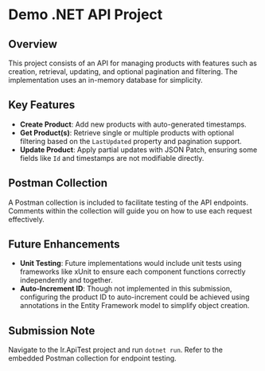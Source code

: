 # Demo .NET API Project

## Overview
This project consists of an API for managing products with features such as creation, retrieval, updating, and optional pagination and filtering. The implementation uses an in-memory database for simplicity.

## Key Features
- **Create Product**: Add new products with auto-generated timestamps.
- **Get Product(s)**: Retrieve single or multiple products with optional filtering based on the `LastUpdated` property and pagination support.
- **Update Product**: Apply partial updates with JSON Patch, ensuring some fields like `Id` and timestamps are not modifiable directly.

## Postman Collection
A Postman collection is included to facilitate testing of the API endpoints. Comments within the collection will guide you on how to use each request effectively.

## Future Enhancements
- **Unit Testing**: Future implementations would include unit tests using frameworks like xUnit to ensure each component functions correctly independently and together.
- **Auto-Increment ID**: Though not implemented in this submission, configuring the product ID to auto-increment could be achieved using annotations in the Entity Framework model to simplify object creation.

## Submission Note
Navigate to the Ir.ApiTest project and run `dotnet run`. Refer to the embedded Postman collection for endpoint testing.
